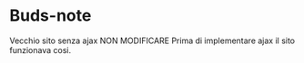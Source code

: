 # Buds-note
Vecchio sito senza ajax NON MODIFICARE
Prima di implementare ajax il sito funzionava cosi.
